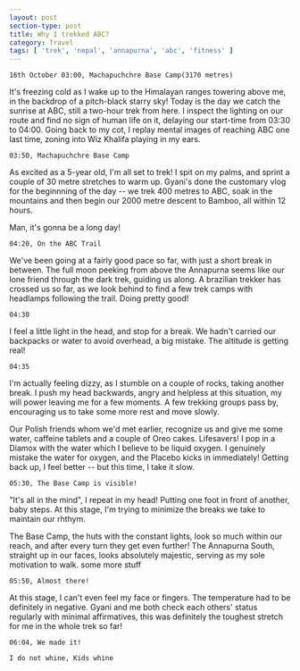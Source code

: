 ```yaml
---
layout: post
section-type: post
title: Why I trekked ABC?
category: Travel
tags: [ 'trek', 'nepal', 'annapurna', 'abc', 'fitness' ]
---
```


`16th October 03:00, Machapuchchre Base Camp(3170 metres)`

It's freezing cold as I wake up to the Himalayan ranges towering above me, in the backdrop of a pitch-black starry sky! Today is the day we catch the sunrise at ABC, still a two-hour trek from here. I inspect the lighting on our route and find no sign of human life on it, delaying our start-time from 03:30 to 04:00. Going back to my cot, I replay mental images of reaching ABC one last time, zoning into Wiz Khalifa playing in my ears. 

`03:50, Machapuchchre Base Camp`

As excited as a 5-year old, I'm all set to trek! I spit on my palms, and sprint a couple of 30 metre stretches to warm up. Gyani's done the customary vlog for the beginnning of the day -- we trek 400 metres to ABC, soak in the mountains and then begin our 2000 metre descent to Bamboo, all within 12 hours. 

Man, it's gonna be a long day!   

`04:20, On the ABC Trail`

We've been going at a fairly good pace so far, with just a short break in between. The full moon peeking from above the Annapurna seems like our lone friend through the dark trek, guiding us along. A brazilian trekker has crossed us so far, as we look behind to find a few trek camps with headlamps following the trail. Doing pretty good!

`04:30` 

I feel a little light in the head, and stop for a break. We hadn't carried our backpacks or water to avoid overhead, a big mistake. The altitude is getting real!

`04:35`

I'm actually feeling dizzy, as I stumble on a couple of rocks, taking another break. I push my head backwards, angry and helpless at this situation, my will power leaving me for a few moments. A few trekking groups pass by, encouraging us to take some more rest and move slowly. 


Our Polish friends whom we'd met earlier, recognize us and give me some water, caffeine tablets and a couple of Oreo cakes. Lifesavers! I pop in a Diamox with the water which I believe to be liquid oxygen. I genuinely mistake the water for oxygen, and the Placebo kicks in immediately! Getting back up, I feel better -- but this time, I take it slow.

`05:30, The Base Camp is visible!`

"It's all in the mind", I repeat in my head! Putting one foot in front of another, baby steps. At this stage, I'm trying to minimize the breaks we take to maintain our rhthym. 

The Base Camp, the huts with the constant lights, look so much within our reach, and after every turn they get even further! The Annapurna South, straight up in our faces, looks absolutely majestic, serving as my sole motivation to walk. some more stuff

`05:50, Almost there!`

At this stage, I can't even feel my face or fingers. The temperature had to be definitely in negative. Gyani and me both check each others' status regularly with minimal affirmatives, this was definitely the toughest stretch for me in the whole trek so far!

`06:04, We made it!`


`I do not whine, Kids whine`







